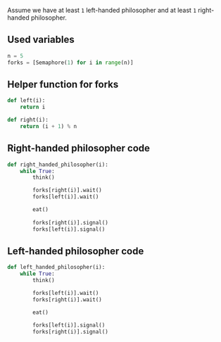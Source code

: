 Assume we have at least `1` left-handed philosopher and at least `1` right-handed philosopher.

## Used variables
```python
n = 5
forks = [Semaphore(1) for i in range(n)]
```

## Helper function for forks
```python
def left(i):
    return i

def right(i):
    return (i + 1) % n
```

## Right-handed philosopher code
```python
def right_handed_philosopher(i):
    while True:
        think()

        forks[right(i)].wait()
        forks[left(i)].wait()

        eat()
        
        forks[right(i)].signal()
        forks[left(i)].signal()
```

## Left-handed philosopher code
```python
def left_handed_philosopher(i):
    while True:
        think()

        forks[left(i)].wait()
        forks[right(i)].wait()

        eat()

        forks[left(i)].signal()
        forks[right(i)].signal()
```